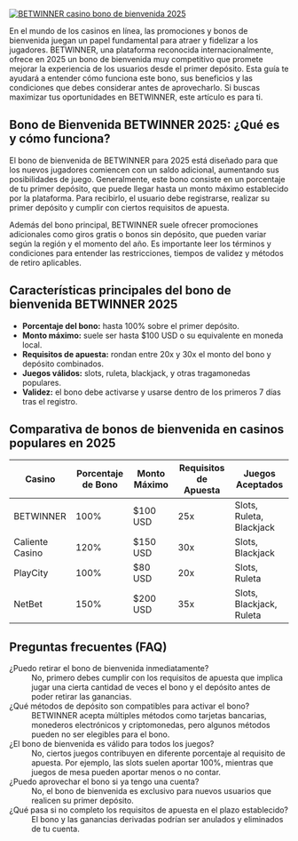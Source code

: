 [![BETWINNER casino bono de bienvenida 2025](https://123-caf.pages.dev/gitsignup.png)](https://vrmoo.ru/Bt82HjjY)

<p>En el mundo de los casinos en línea, las promociones y bonos de bienvenida juegan un papel fundamental para atraer y fidelizar a los jugadores. BETWINNER, una plataforma reconocida internacionalmente, ofrece en 2025 un bono de bienvenida muy competitivo que promete mejorar la experiencia de los usuarios desde el primer depósito. Esta guía te ayudará a entender cómo funciona este bono, sus beneficios y las condiciones que debes considerar antes de aprovecharlo. Si buscas maximizar tus oportunidades en BETWINNER, este artículo es para ti.</p>  <h2>Bono de Bienvenida BETWINNER 2025: ¿Qué es y cómo funciona?</h2> <p>El bono de bienvenida de BETWINNER para 2025 está diseñado para que los nuevos jugadores comiencen con un saldo adicional, aumentando sus posibilidades de juego. Generalmente, este bono consiste en un porcentaje de tu primer depósito, que puede llegar hasta un monto máximo establecido por la plataforma. Para recibirlo, el usuario debe registrarse, realizar su primer depósito y cumplir con ciertos requisitos de apuesta.</p> <p>Además del bono principal, BETWINNER suele ofrecer promociones adicionales como giros gratis o bonos sin depósito, que pueden variar según la región y el momento del año. Es importante leer los términos y condiciones para entender las restricciones, tiempos de validez y métodos de retiro aplicables.</p>  <h2>Características principales del bono de bienvenida BETWINNER 2025</h2> <ul>   <li><strong>Porcentaje del bono:</strong> hasta 100% sobre el primer depósito.</li>   <li><strong>Monto máximo:</strong> suele ser hasta $100 USD o su equivalente en moneda local.</li>   <li><strong>Requisitos de apuesta:</strong> rondan entre 20x y 30x el monto del bono y depósito combinados.</li>   <li><strong>Juegos válidos:</strong> slots, ruleta, blackjack, y otras tragamonedas populares.</li>   <li><strong>Validez:</strong> el bono debe activarse y usarse dentro de los primeros 7 días tras el registro.</li> </ul>  <h2>Comparativa de bonos de bienvenida en casinos populares en 2025</h2> <table>   <thead>     <tr>       <th>Casino</th>       <th>Porcentaje de Bono</th>       <th>Monto Máximo</th>       <th>Requisitos de Apuesta</th>       <th>Juegos Aceptados</th>     </tr>   </thead>   <tbody>     <tr>       <td>BETWINNER</td>       <td>100%</td>       <td>$100 USD</td>       <td>25x</td>       <td>Slots, Ruleta, Blackjack</td>     </tr>     <tr>       <td>Caliente Casino</td>       <td>120%</td>       <td>$150 USD</td>       <td>30x</td>       <td>Slots, Blackjack</td>     </tr>     <tr>       <td>PlayCity</td>       <td>100%</td>       <td>$80 USD</td>       <td>20x</td>       <td>Slots, Ruleta</td>     </tr>     <tr>       <td>NetBet</td>       <td>150%</td>       <td>$200 USD</td>       <td>35x</td>       <td>Slots, Blackjack, Ruleta</td>     </tr>   </tbody> </table>  <h2>Preguntas frecuentes (FAQ)</h2> <dl>   <dt>¿Puedo retirar el bono de bienvenida inmediatamente?</dt>   <dd>No, primero debes cumplir con los requisitos de apuesta que implica jugar una cierta cantidad de veces el bono y el depósito antes de poder retirar las ganancias.</dd>      <dt>¿Qué métodos de depósito son compatibles para activar el bono?</dt>   <dd>BETWINNER acepta múltiples métodos como tarjetas bancarias, monederos electrónicos y criptomonedas, pero algunos métodos pueden no ser elegibles para el bono.</dd>      <dt>¿El bono de bienvenida es válido para todos los juegos?</dt>   <dd>No, ciertos juegos contribuyen en diferente porcentaje al requisito de apuesta. Por ejemplo, las slots suelen aportar 100%, mientras que juegos de mesa pueden aportar menos o no contar.</dd>      <dt>¿Puedo aprovechar el bono si ya tengo una cuenta?</dt>   <dd>No, el bono de bienvenida es exclusivo para nuevos usuarios que realicen su primer depósito.</dd>      <dt>¿Qué pasa si no completo los requisitos de apuesta en el plazo establecido?</dt>   <dd>El bono y las ganancias derivadas podrían ser anulados y eliminados de tu cuenta.</dd> </dl>